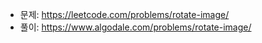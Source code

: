 - 문제: https://leetcode.com/problems/rotate-image/
- 풀이: https://www.algodale.com/problems/rotate-image/